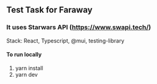## Test Task for Faraway

### It uses Starwars API (https://www.swapi.tech/)

Stack: React, Typescript, @mui, testing-library

#### To run locally

1. yarn install
2. yarn dev
